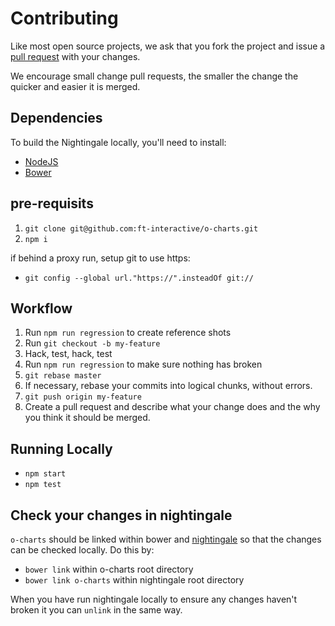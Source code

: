 # Contributing

Like most open source projects, we ask that you fork the project and issue a [pull request](/pull-requests) with your changes.

We encourage small change pull requests, the smaller the change the quicker and easier it is merged.

## Dependencies

To build the Nightingale locally, you'll need to install:
 * [NodeJS](http://nodejs.org/)
 * [Bower](http://bower.io/)

## pre-requisits

1. `git clone git@github.com:ft-interactive/o-charts.git`
2. `npm i`

if behind a proxy run, setup git to use https:
 * `git config --global url."https://".insteadOf git://`

## Workflow

1. Run `npm run regression` to create reference shots
2. Run `git checkout -b my-feature`
3. Hack, test, hack, test
1. Run `npm run regression` to make sure nothing has broken
4. `git rebase master`
5. If necessary, rebase your commits into logical chunks, without errors.
6. `git push origin my-feature`
7. Create a pull request and describe what your change does and the why you think it should be merged.

## Running Locally

 * `npm start`
 * `npm test`

## Check your changes in nightingale

`o-charts` should be linked within bower and [nightingale](https://github.com/Financial-Times/nightingale) so that the changes can be checked locally.
Do this by:
 * `bower link` within o-charts root directory
 * `bower link o-charts` within nightingale root directory

When you have run nightingale locally to ensure any changes haven't broken it you can `unlink` in the same way.
